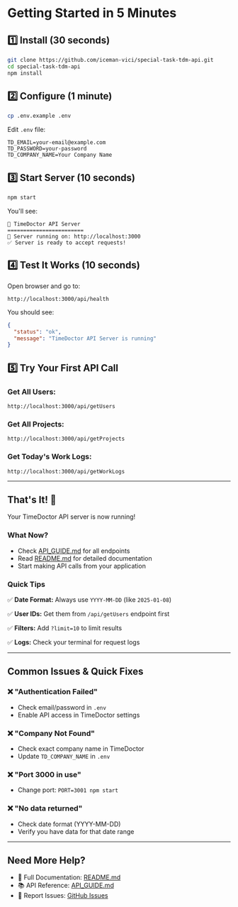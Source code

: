 # Getting Started in 5 Minutes

## 1️⃣ Install (30 seconds)
```bash
git clone https://github.com/iceman-vici/special-task-tdm-api.git
cd special-task-tdm-api
npm install
```

## 2️⃣ Configure (1 minute)
```bash
cp .env.example .env
```

Edit `.env` file:
```
TD_EMAIL=your-email@example.com
TD_PASSWORD=your-password
TD_COMPANY_NAME=Your Company Name
```

## 3️⃣ Start Server (10 seconds)
```bash
npm start
```

You'll see:
```
🚀 TimeDoctor API Server
========================
📡 Server running on: http://localhost:3000
✅ Server is ready to accept requests!
```

## 4️⃣ Test It Works (10 seconds)
Open browser and go to:
```
http://localhost:3000/api/health
```

You should see:
```json
{
  "status": "ok",
  "message": "TimeDoctor API Server is running"
}
```

## 5️⃣ Try Your First API Call

### Get All Users:
```
http://localhost:3000/api/getUsers
```

### Get All Projects:
```
http://localhost:3000/api/getProjects
```

### Get Today's Work Logs:
```
http://localhost:3000/api/getWorkLogs
```

---

## That's It! 🎉

Your TimeDoctor API server is now running!

### What Now?

- Check [API_GUIDE.md](API_GUIDE.md) for all endpoints
- Read [README.md](README.md) for detailed documentation
- Start making API calls from your application

### Quick Tips

✅ **Date Format:** Always use `YYYY-MM-DD` (like `2025-01-08`)

✅ **User IDs:** Get them from `/api/getUsers` endpoint first

✅ **Filters:** Add `?limit=10` to limit results

✅ **Logs:** Check your terminal for request logs

---

## Common Issues & Quick Fixes

### ❌ "Authentication Failed"
- Check email/password in `.env`
- Enable API access in TimeDoctor settings

### ❌ "Company Not Found"
- Check exact company name in TimeDoctor
- Update `TD_COMPANY_NAME` in `.env`

### ❌ "Port 3000 in use"
- Change port: `PORT=3001 npm start`

### ❌ "No data returned"
- Check date format (YYYY-MM-DD)
- Verify you have data for that date range

---

## Need More Help?

- 📖 Full Documentation: [README.md](README.md)
- 📚 API Reference: [API_GUIDE.md](API_GUIDE.md)
- 🐛 Report Issues: [GitHub Issues](https://github.com/iceman-vici/special-task-tdm-api/issues)
